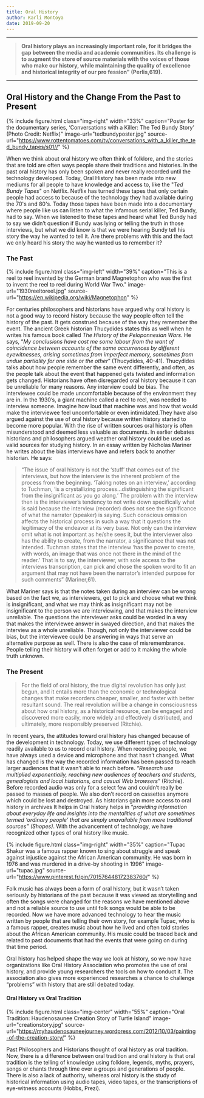 ```yaml
---
title: Oral History
author: Karli Montoya
date: 2019-09-20
---
```

********
>**Oral history plays an increasingly important role, for it bridges the gap between the media and academic communities. Its challenge is to augment the store of source materials with the voices of those who make our history, while maintaining the quality of excellence and historical integrity of our pro fession" (Perlis,619).** 
 

********
## **Oral History and the Change From the Past to Present**

{% include figure.html
  class="img-right"
  width="33%"
  caption="Poster for the documentary series, ‘Conversations with a Killer: The Ted Bundy Story’ (Photo Credit: Netflix)"
  image-url="tedbundyposter.jpg"
  source-url="https://www.rottentomatoes.com/tv/conversations_with_a_killer_the_ted_bundy_tapes/s01//"
%}

When we think about oral history we often think of folklore, and the stories that are told are often ways people share their traditions and histories. In the past oral history has only been spoken and never really recorded until the technology developed. Today, Oral History has been made into new mediums for all people to have knowledge and access to, like the "*Ted Bundy Tapes*" on Netflix. Netflix has turned these tapes that only certain people had access to because of the technology they had available during the 70's and 80's. Today those tapes have been made into a documentary where people like us can listen to what the infamous serial killer, Ted Bundy, had to say. When we listened to these tapes and heard what Ted Bundy had to say we didn’t question if Bundy was lying or telling the truth in those interviews, but what we did know is that we were hearing Bundy tell his story the way he wanted to tell it. Are there problems with this and the fact we only heard his story the way he wanted us to remember it?

### **The Past**


{% include figure.html
  class="img-left"
  width="39%"
  caption="This is a reel to reel invented by the German brand Magnetophon who was the first to invent the reel to reel during World War Two."
  image-url="1930reeltoreel.jpg"
  source-url="https://en.wikipedia.org/wiki/Magnetophon"
  %}

For centuries philosophers and historians have argued why oral history is not a good way to record history because the way people often tell the history of the past. It gets construed because of the way they remember the event. The ancient Greek historian Thucydides states this as well when he writes his famous book called *The History of the Peloponnesian Wars*. He says, “*My conclusions have cost me some labour from the want of coincidence between accounts of the same occurrences by different eyewitnesses, arising sometimes from imperfect memory, sometimes from undue partiality for one side or the other*” (Thucydides, 40-41). Thucydides talks about how people remember the same event differently, and often, as the people talk about the event that happened gets twisted and information gets changed. Historians have often disregarded oral history because it can be unreliable for many reasons. Any interview could be bias. The interviewee could be made uncomfortable because of the environment they are in. In the 1930’s, a giant machine called a reel to reel, was needed to interview someone. Imagine how loud that machine was and how that would make the interviewee feel uncomfortable or even intimidated.They have also argued against the use of oral history because written history started to become more popular. With the rise of written sources oral history is often misunderstood and deemed less valuable as documents. In earlier debates historians and philosophers argued weather oral history could be used as valid sources for studying history. In an essay written by Nicholas Mariner he writes about the bias interviews have and refers back to another historian.  He says: 

>“The issue of oral history is not the ‘stuff’ that comes out of the interviews, but how the interview is the inherent problem of the process from the beginning. ‘Taking notes on an interview,’ according to Tuchman, ‘is a crystallizing process…distinguishing the significant from the insignificant as you go along.’ The problem with the interview then is the interviewer’s tendency to not write down specifically what is said because the interview (recorder) does not see the significance of what the narrator (speaker) is saying.  Such conscious omission affects the historical process in such a way that it questions the legitimacy of the endeavor at its very base.  Not only can the interview omit what is not important as he/she sees it, but the interviewer also has the ability to create, from the narrator, a significance that was not intended.  Tuchman states that the interview ‘has the power to create, with words, an image that was once not there in the mind of the reader.’ That is to say, the interviewer, with sole access to the interviews transcription, can pick and chose the spoken word to fit an argument that may not have been the narrator’s intended purpose for such comments” (Mariner,61).

What Mariner says is that the notes taken during an interview can be wrong based on the fact we, as interviewers, get to pick and choose what we think is insignificant, and what we may think as insignificant may not be insignificant to the person we are interviewing, and that makes the interview unreliable. The questions the interviewer asks could be worded in a way that makes the interviewee answer in swayed direction, and that makes the interview as a whole unreliable. Though, not only the interviewer could be bias, but the interviewee could be answering in ways that serve an alternative purpose as well. There is also the case of misremembrance. People telling their history will often forget or add to it making the whole truth unknown.


### **The Present**


>For the field of oral history, the true digital revolution has only just begun, and it entails more than the economic or technological changes that make recorders cheaper, smaller, and faster with better resultant sound. The real revolution will be a change in consciousness about how oral history, as a historical resource, can be engaged and discovered more easily, more widely and effectively distributed, and ultimately, more responsibly preserved (Ritchie).

In recent years, the attitudes toward oral history has changed because of the development in technology. Today, we use different types of technology readily available to us to record oral history. When recording people, we have always used a device and microphone and that hasn’t changed. What has changed is the way the recorded information has been passed to reach larger audiences that it wasn’t able to reach before. “*Research use multiplied exponentially, reaching new audiences of teachers and students, genealogists and local historians, and casual Web browsers*” (Ritchie). Before recorded audio was only for a select few and couldn’t really be passed to masses of people.  We also don’t record on cassettes anymore which could be lost and destroyed. As historians gain more access to oral history in archives It helps in Oral history helps in “*providing information about everyday life and insights into the mentalities of what are sometimes termed ‘ordinary people’ that are simply unavailable from more traditional sources” (Shopes)*. With the advancement of technology, we have recognized other types of oral history like music. 

{% include figure.html
  class="img-right"
  width="35%"
  caption="Tupac Shakur was a famous rapper known to sing about struggle and speak against injustice against the African American community. He was born in 1976 and was murdered in a drive-by shooting in 1996"
  image-url="tupac.jpg"
  source-url="https://www.pinterest.fr/pin/701576448172383760/"
  %}

Folk music has always been a form of oral history, but it wasn’t taken seriously by historians of the past because it was viewed as storytelling and often the songs were changed for the reasons we have mentioned above and not a reliable source to use until folk songs would be able to be recorded. Now we have more advanced technology to hear the music written by people that are telling their own story, for example Tupac, who is a famous rapper, creates music about how he lived and often told stories about the African American community. His music could be traced back and related to past documents that had the events that were going on during that time period.  

Oral history has helped shape the way we look at history, so we now have organizations like Oral History Association who promotes the use of oral history, and provide young researchers the tools on how to conduct it. The association also gives more experienced researches a chance to challenge “problems” with history that are still debated today.
 

#### Oral History vs Oral Tradition

{% include figure.html
  class="img-center"
  width="55%"
  caption="Oral Tradition: Haudenosaunee Creation Story of Turtle Island"
  image-url="creationstory.jpg"
  source-url="https://myhaudenosauneejourney.wordpress.com/2012/10/03/painting-of-the-creation-story/"
  %}

Past Philosophers and Historians thought of oral history as oral tradition. Now, there is a difference between oral tradition and oral history is that oral tradition is the telling of knowledge using folklore, legends, myths, prayers, songs or chants through time over a groups and generations of people. There is also a lack of authority, whereas oral history is the study of historical information using audio tapes, video tapes, or the transcriptions of eye-witness accounts (Hobbs, Prezi).  

